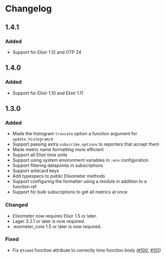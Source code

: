 # Changelog

## 1.4.1

### Added

- Support for Elixir 1.12 and OTP 24

## 1.4.0

### Added

- Support for Elixir 1.10 and Elixir 1.11

## 1.3.0

### Added

- Made the histogram `truncate` option a function argument for `update_histogram/4`
- Support passing extra `subscribe_options` to reporters that accept them
- Made metric name formatting more efficient
- Support all Elixir time units
- Support using system environment variables in `:env` configuration
- Support filtering datapoints in subscriptions
- Support wildcard keys
- Add typespecs to public Elixometer methods
- Support configuring the formatter using a module in addition to a function ref
- Support for bulk subscriptions to get all metrics at once

### Changed

- Elixometer now requires Elixir 1.5 or later.
- Lager 3.2.1 or later is now required.
- :exometer_core 1.5 or later is now required.

### Fixed

- Fix `@timed` function attribute to correctly time function body
  ([#100](https://github.com/pinterest/elixometer/pull/100),
  [#101](https://github.com/pinterest/elixometer/pull/101))
